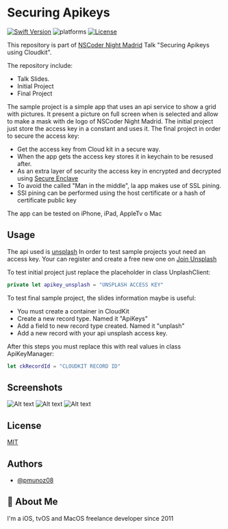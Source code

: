 # Securing Apikeys

[![Swift Version][swift-image]][swift-url]
![platforms]
[![License][license-image]][license-url]

This repository is part of [NSCoder Night Madrid](https://nscoder-mad.tumblr.com) Talk "Securing Apikeys using Cloudkit".

The repository include:

- Talk Slides.
- Initial Project
- Final Project

The sample project is a simple app that uses an api service to show a grid with pictures. It present a picture on full screen when is selected and allow to make a mask with de logo of NSCoder Night Madrid.
The initial project just store the access key in a constant and uses it.
The final project in order to secure the access key:

- Get the access key from Cloud kit in a secure way.
- When the app gets the access key stores it in keychain to be resused after.
- As an extra layer of security the access key in encrypted and decrypted using [Secure Enclave](https://support.apple.com/en-gb/guide/security/sec59b0b31ff/web)
- To avoid the called "Man in the middle", la app makes use of SSL pining.
- SSl pining can be performed using the host certificate or a hash of certificate public key 

The app can be tested on iPhone, iPad, AppleTv o Mac

## Usage

The api used is [unsplash](https://unsplash.com)
In order to test sample projects yout need an access key. Your can register and create a free new one on [Join Unsplash](https://unsplash.com/join)

To test initial project just replace the placeholder in class UnplashClient:

```swift
private let apikey_unsplash = "UNSPLASH ACCESS KEY"
```

To test final sample project, the slides information maybe is useful:

- You must create a container in CloudKit
- Create a new record type. Named it "ApiKeys"
- Add a field to new record type created. Named it "unplash"
- Add a new record with your api unsplash access key.

After this steps you must replace this  with real values in class ApiKeyManager:

```swift
let ckRecordId = "CLOUDKIT RECORD ID"
```

## Screenshots

![Alt text](/screenshots/screenshot1.png?raw=true)
![Alt text](/screenshots/screenshot2.png?raw=true)
![Alt text](/screenshots/screenshot3.png?raw=true)

## License

[MIT](https://choosealicense.com/licenses/mit/)

## Authors

- [@pmunoz08](https://www.github.com/pmunoz08)

## 🚀 About Me

I'm a iOS, tvOS and MacOS freelance developer since 2011

[swift-image]:https://img.shields.io/badge/swift-5.0-orange.svg
[swift-url]: https://swift.org/
[platforms]: https://img.shields.io/badge/platforms-iOS%20tvOS%20MacOS-oreen
[license-image]: https://img.shields.io/badge/License-MIT-blue.svg
[license-url]: LICENSE

